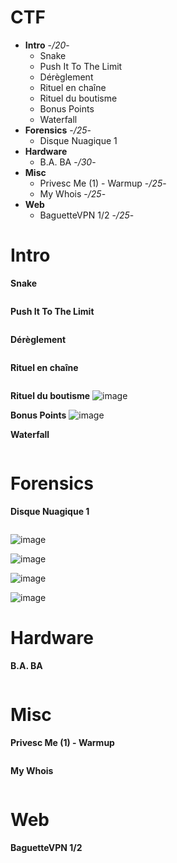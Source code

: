 # CTF
* **Intro** -*/20*-
  * Snake
  * Push It To The Limit
  * Dérèglement
  * Rituel en chaîne
  * Rituel du boutisme
  * Bonus Points
  * Waterfall
* **Forensics** -*/25*-
  * Disque Nuagique 1
* **Hardware** 
  * B.A. BA -*/30*-
* **Misc** 
  * Privesc Me (1) - Warmup -*/25*-
  * My Whois -*/25*-
* **Web**
  * BaguetteVPN 1/2 -*/25*-


# Intro
**Snake**
```
```

**Push It To The Limit**
```
```

**Dérèglement**
```
```

**Rituel en chaîne**
```
```

**Rituel du boutisme**
![image](https://user-images.githubusercontent.com/80531900/116914535-251b4180-ac4b-11eb-9b1d-357b58d085ba.png)

**Bonus Points**
![image](https://user-images.githubusercontent.com/80531900/116914224-bccc6000-ac4a-11eb-8adf-d15d09d30b49.png)

**Waterfall**
```
```

# Forensics
**Disque Nuagique 1**
```
```
![image](https://user-images.githubusercontent.com/80531900/116912663-cead0380-ac48-11eb-8e0b-a1a294282e4d.png)

![image](https://user-images.githubusercontent.com/80531900/116913970-6ced9900-ac4a-11eb-9c41-b7e5b8d4dc2e.png)

![image](https://user-images.githubusercontent.com/80531900/116913993-75de6a80-ac4a-11eb-90ec-a49c3fb5f6cb.png)

![image](https://user-images.githubusercontent.com/80531900/116914071-90184880-ac4a-11eb-8356-bdba311ccb9d.png)


# Hardware
**B.A. BA**
```
```

# Misc
**Privesc Me (1) - Warmup** 
```
```

**My Whois**
```
```

# Web
**BaguetteVPN 1/2**
```
```
